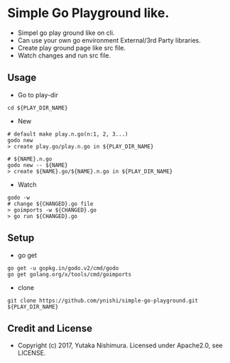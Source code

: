 # Simple Go Playground like. 

* Simpel go play ground like on cli.
* Can use your own go environment External/3rd Party libraries. 
* Create play ground page like src file.
* Watch changes and run src file.

## Usage

* Go to play-dir 
```
cd ${PLAY_DIR_NAME}
```
* New
```
# default make play.n.go(n:1, 2, 3...)
godo new
> create play.go/play.n.go in ${PLAY_DIR_NAME}
```
```
# ${NAME}.n.go 
godo new -- ${NAME} 
> create ${NAME}.go/${NAME}.n.go in ${PLAY_DIR_NAME}
```
* Watch
```
godo -w 
# change ${CHANGED}.go file
> goimports -w ${CHANGED}.go
> go run ${CHANGED}.go
```

## Setup

* go get 
```
go get -u gopkg.in/godo.v2/cmd/godo
go get golang.org/x/tools/cmd/goimports
```
* clone
```
git clone https://github.com/ynishi/simple-go-playground.git ${PLAY_DIR_NAME}
```

## Credit and License

* Copyright (c) 2017, Yutaka Nishimura. Licensed under Apache2.0, see LICENSE. 
